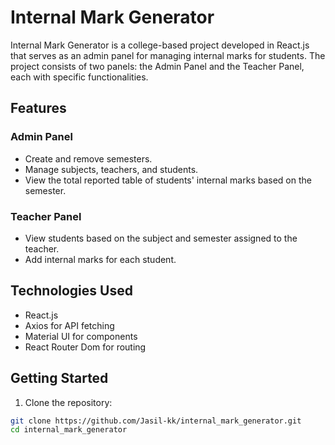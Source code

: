 # Internal Mark Generator

Internal Mark Generator is a college-based project developed in React.js that serves as an admin panel for managing internal marks for students. The project consists of two panels: the Admin Panel and the Teacher Panel, each with specific functionalities.

## Features

### Admin Panel

- Create and remove semesters.
- Manage subjects, teachers, and students.
- View the total reported table of students' internal marks based on the semester.

### Teacher Panel

- View students based on the subject and semester assigned to the teacher.
- Add internal marks for each student.

## Technologies Used

- React.js
- Axios for API fetching
- Material UI for components
- React Router Dom for routing

## Getting Started

1. Clone the repository:

```bash
git clone https://github.com/Jasil-kk/internal_mark_generator.git
cd internal_mark_generator
